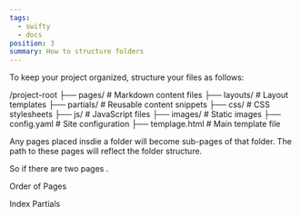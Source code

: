 ```yaml
---
tags:
  - swifty
  - docs
position: 3
summary: How to structure folders
---
```


To keep your project organized, structure your files as follows:

/project-root
 ├── pages/        # Markdown content files
 ├── layouts/      # Layout templates
 ├── partials/     # Reusable content snippets
 ├── css/          # CSS stylesheets
 ├── js/           # JavaScript files
 ├── images/       # Static images
 ├── config.yaml   # Site configuration
 ├── templage.html # Main template file

Any pages placed insdie a folder will become sub-pages of that folder. The path to these pages will reflect the folder structure.

So if there are two pages .

Order of Pages

Index Partials
